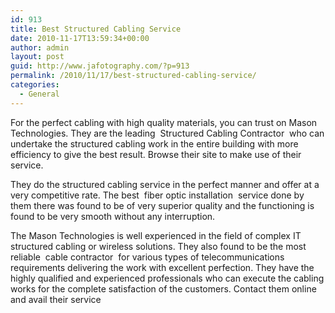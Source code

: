 ```yaml
---
id: 913
title: Best Structured Cabling Service
date: 2010-11-17T13:59:34+00:00
author: admin
layout: post
guid: http://www.jafotography.com/?p=913
permalink: /2010/11/17/best-structured-cabling-service/
categories:
  - General
---
```

For the perfect cabling with high quality materials, you can trust on Mason Technologies. They are the leading &nbsp;Structured Cabling Contractor&nbsp; who can undertake the structured cabling work in the entire building with more efficiency to give the best result. Browse their site to make use of their service.

They do the structured cabling service in the perfect manner and offer at a very competitive rate. The best &nbsp;fiber optic installation&nbsp; service done by them there was found to be of very superior quality and the functioning is found to be very smooth without any interruption.

The Mason Technologies is well experienced in the field of complex IT structured cabling or wireless solutions. They also found to be the most reliable &nbsp;cable contractor&nbsp; for various types of telecommunications requirements delivering the work with excellent perfection. They have the highly qualified and experienced professionals who can execute the cabling works for the complete satisfaction of the customers. Contact them online and avail their service